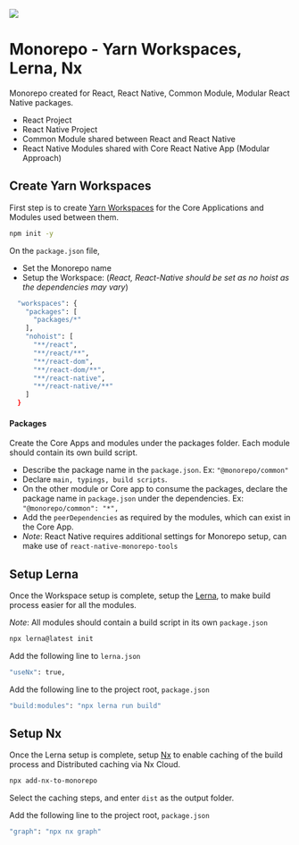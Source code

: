 ![](https://i.imgur.com/YDNZ5Bp.png)

# Monorepo - Yarn Workspaces, Lerna, Nx

Monorepo created for React, React Native, Common Module, Modular React Native packages.

- React Project
- React Native Project
- Common Module shared between React and React Native
- React Native Modules shared with Core React Native App (Modular Approach)

## Create Yarn Workspaces

First step is to create [Yarn Workspaces](https://classic.yarnpkg.com/lang/en/docs/workspaces/) for the Core Applications and Modules used between them.

```bash
npm init -y
```

On the `package.json` file,

- Set the Monorepo name
- Setup the Workspace: (_React, React-Native should be set as no hoist as the dependencies may vary_)

```bash
  "workspaces": {
    "packages": [
      "packages/*"
    ],
    "nohoist": [
      "**/react",
      "**/react/**",
      "**/react-dom",
      "**/react-dom/**",
      "**/react-native",
      "**/react-native/**"
    ]
  }
```

#### Packages

Create the Core Apps and modules under the packages folder. Each module should contain its own build script.

- Describe the package name in the `package.json`. Ex: `"@monorepo/common"`
- Declare `main, typings, build scripts`.
- On the other module or Core app to consume the packages, declare the package name in `package.json` under the dependencies. Ex: `"@monorepo/common": "*",`
- Add the `peerDependencies` as required by the modules, which can exist in the Core App.
- _Note_: React Native requires additional settings for Monorepo setup, can make use of `react-native-monorepo-tools`

## Setup Lerna

Once the Workspace setup is complete, setup the [Lerna](https://lerna.js.org/), to make build process easier for all the modules.

_Note_: All modules should contain a build script in its own `package.json`

```bash
npx lerna@latest init
```

Add the following line to `lerna.json`

```bash
"useNx": true,
```

Add the following line to the project root, `package.json`

```bash
"build:modules": "npx lerna run build"
```

## Setup Nx

Once the Lerna setup is complete, setup [Nx](https://nx.dev/) to enable caching of the build process and Distributed caching via Nx Cloud.

```bash
npx add-nx-to-monorepo
```

Select the caching steps, and enter `dist` as the output folder.

Add the following line to the project root, `package.json`

```bash
"graph": "npx nx graph"
```

